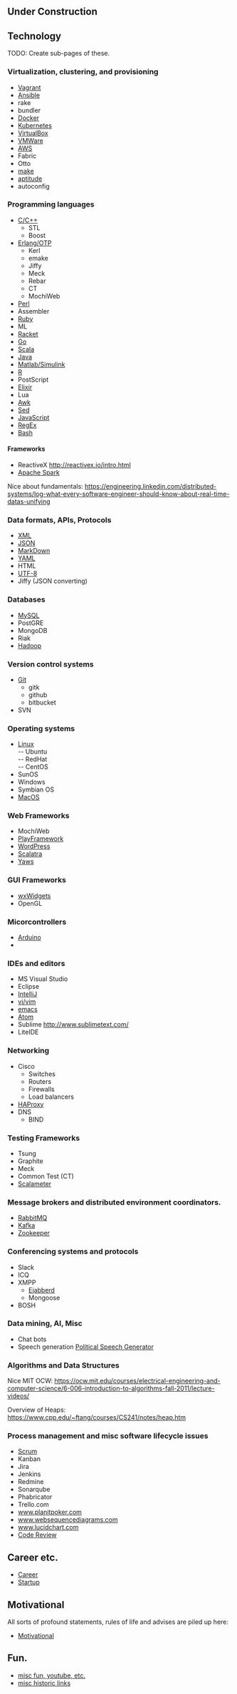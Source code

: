 
## Under Construction

## Technology

TODO: Create sub-pages of these.

### Virtualization, clustering, and provisioning

- [Vagrant](Vagrant.md)  
- [Ansible](Ansible.md)  
- rake  
- bundler  
- [Docker](Docker.md)  
- [Kubernetes](Kubernetes.md)  
- [VirtualBox](VirtualBox.md)  
- [VMWare](VMWare.md)  
- [AWS](AWS.md)
- Fabric
- Otto
- [make](make.md)
- [aptitude](aptitude.md)
- autoconfig

### Programming languages

- [C/C++](CPP.md)
  - STL
  - Boost   
- [Erlang/OTP](Erlang.md)  
  - Kerl
  - emake
  - Jiffy
  - Meck
  - Rebar
  - CT
  - MochiWeb
- [Perl](Perl.md)  
- Assembler  
- [Ruby](Ruby.md)  
- ML  
- [Racket](Racket.md)  
- [Go](Go.md)  
- [Scala](Scala.md)  
- [Java](Java.md)  
- [Matlab/Simulink](Matlab.md)  
- [R](R.md)
- PostScript
- [Elixir](Elixir.md)
- Lua
- [Awk](Awk.md)
- [Sed](Sed.md)
- [JavaScript](JavaScript.md)  
- [RegEx](RegEx.md)
- [Bash](Bash.md)

#### Frameworks

 - ReactiveX http://reactivex.io/intro.html
 - [Apache Spark](ApacheSpark.md)
 
  Nice about fundamentals:
  https://engineering.linkedin.com/distributed-systems/log-what-every-software-engineer-should-know-about-real-time-datas-unifying
  
  

### Data formats, APIs, Protocols

- [XML](XML.md)
- [JSON](JSON.md)
- [MarkDown](MarkDown.md)  
- [YAML](YAML.md)
- HTML
- [UTF-8](UTF-8)  
- Jiffy (JSON converting)

### Databases

- [MySQL](MySQL.md)
- PostGRE
- MongoDB
- Riak
- [Hadoop](Hadoop.md)

### Version control systems  

- [Git](Git.md)  
  - gitk
  - github
  - bitbucket
- SVN  

  
### Operating systems
  
- [Linux](Linux.md)  
  -- Ubuntu  
  -- RedHat  
  -- CentOS  
- SunOS  
- Windows  
- Symbian OS  
- [MacOS](MacOS.md)

### Web Frameworks

- MochiWeb
- [PlayFramework](PlayFramework.md)
- [WordPress](WordPress.md)
- [Scalatra](Scalatra.md)
- [Yaws](Yaws.md)

### GUI Frameworks

- [wxWidgets](wxWidgets.md)
- OpenGL

  
### Micorcontrollers

- [Arduino](Arduino.md)  
- 
  
### IDEs and editors
  
- MS Visual Studio  
- Eclipse  
- [IntelliJ](Intellij.md)  
- [vi/vim](Vim.md)  
- [emacs](Emacs.md) 
- [Atom](Atom.md)
- Sublime http://www.sublimetext.com/
- LiteIDE


### Networking

- Cisco
  - Switches
  - Routers
  - Firewalls
  - Load balancers
- [HAProxy](HAProxy.md)
- DNS
  - BIND

### Testing Frameworks

- Tsung
- Graphite
- Meck
- Common Test (CT)
- [Scalameter](Scalameter.md)

### Message brokers and distributed environment coordinators. 

- [RabbitMQ](RabbitMQ.md)
- [Kafka](Kafka.md)
- [Zookeeper](Zookeeper.md)


### Conferencing systems and protocols

- Slack
- ICQ
- XMPP
  - [Ejabberd](Ejabberd.md)
  - Mongoose
- BOSH

### Data mining, AI, Misc

- Chat bots
- Speech generation
  [Political Speech Generator](https://trial.dominodatalab.com/u/domino/Political_Speech_Generator/browse?)


### Algorithms and Data Structures


Nice MIT OCW:
https://ocw.mit.edu/courses/electrical-engineering-and-computer-science/6-006-introduction-to-algorithms-fall-2011/lecture-videos/

Overview of Heaps: https://www.cpp.edu/~ftang/courses/CS241/notes/heap.htm



### Process management and misc software lifecycle issues

- [Scrum](Scrum.md)
- Kanban
- Jira
- Jenkins
- Redmine
- Sonarqube
- Phabricator
- Trello.com
- www.planitpoker.com
- www.websequencediagrams.com
- www.lucidchart.com
- [Code Review](CodeReview.md)

## Career etc.


- [Career](Career.md)
- [Startup](Startup.md)





## Motivational

All sorts of profound statements, rules of life and
advises are piled up here:

- [Motivational](Motivational.md)


## Fun.

- [misc fun, youtube, etc.](misc_fun.html)
- [misc historic links](misc_historic.html)
